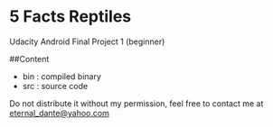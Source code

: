 # 5 Facts Reptiles
Udacity Android Final Project 1 (beginner)

##Content
- bin : compiled binary
- src : source code

Do not distribute it without my permission, feel free to contact me at eternal_dante@yahoo.com

